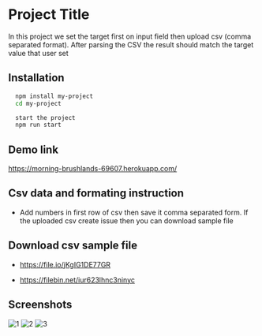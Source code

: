 
# Project Title

In this project we set the target first on input field  then upload csv (comma separated format).
After parsing the CSV the result should match the target value that user set



## Installation


```bash
  npm install my-project
  cd my-project

  start the project
  npm run start
```
    
## Demo link
https://morning-brushlands-69607.herokuapp.com/


## Csv data and formating instruction
 - Add numbers in first row of csv then save it comma separated form. If the uploaded csv create issue then you can download sample file

## Download csv sample file
 - https://file.io/jKgIG1DE77GR

 - https://filebin.net/iur623lhnc3ninyc
## Screenshots

![1](https://user-images.githubusercontent.com/17449893/173893208-2b762df4-1939-4287-8bab-cae9f70af320.png)
![2](https://user-images.githubusercontent.com/17449893/174163536-93a68966-47e8-48d9-9dd2-4143b0c73f87.png)
![3](https://user-images.githubusercontent.com/17449893/174163684-d8883084-78f8-496d-9df1-853eed3f7239.png)


